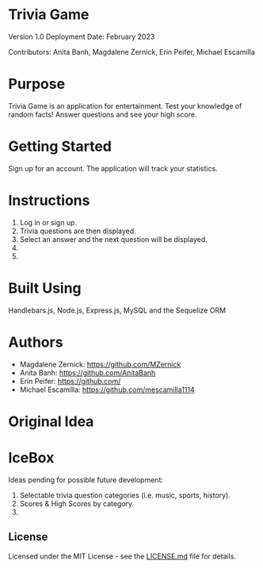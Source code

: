 # Trivia Game

<ADD DEPLOYED link HERE>
Version 1.0
Deployment Date: February 2023

Contributors: Anita Banh, Magdalene Zernick, Erin Peifer, Michael Escamilla

# Purpose

Trivia Game is an application for entertainment. Test your knowledge of random facts! Answer questions and see your high score.

# Getting Started

Sign up for an account. The application will track your statistics.

# Instructions

1. Log in or sign up.
2. Trivia questions are then displayed.
3. Select an answer and the next question will be displayed.
4. 
5. 

# Built Using

Handlebars.js, Node.js, Express.js, MySQL and the Sequelize ORM

# Authors

* Magdalene Zernick: https://github.com/MZernick
* Anita Banh: https://github.com/AnitaBanh
* Erin Peifer: https://github.com/
* Michael Escamilla: https://github.com/mescamilla1114

# Original Idea



# IceBox

Ideas pending for possible future development:

1. Selectable trivia question categories (i.e. music, sports, history).
2. Scores & High Scores by category.
3. 

## License

Licensed under the MIT License - see the [LICENSE.md](https://github.com/MZernick/UTA-Trivia-Game/blob/main/LICENSE.md) file for details.
